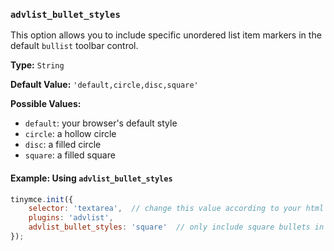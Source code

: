 ### `advlist_bullet_styles`

This option allows you to include specific unordered list item markers in the default `bullist` toolbar control.

**Type:** `String`

**Default Value:** `'default,circle,disc,square'`

**Possible Values:**

  * `default`: your browser's default style
  * `circle`: a hollow circle
  * `disc`: a filled circle
  * `square`: a filled square

#### Example: Using `advlist_bullet_styles`

```js
tinymce.init({
    selector: 'textarea',  // change this value according to your html
    plugins: 'advlist',
    advlist_bullet_styles: 'square'  // only include square bullets in list
});
```
